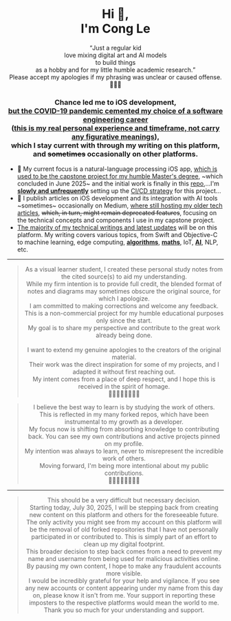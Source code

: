 <h1 align="center">Hi 👋,<br/>I'm Cong Le</h1>
<p align="center"><q>Just a regular kid <br/>love mixing digital art and AI models<br/> to build things <br/>as a hobby and for my little humble academic research.</q><br/>
Please accept my apologies if my phrasing was unclear or caused offense.<br/>🙏🙏🙏
</p>

<h3 align="center">Chance led me to iOS development, <br> <ins>but the COVID-19 pandemic cemented my choice of a software engineering career</ins><br/>(<ins>this is my real personal experience and timeframe, not carry any figurative meanings</ins>), <br> which I stay current with through my writing on this platform,<br/> and <s>sometimes</s> occasionally on other platforms.</h3>

- 🔭 My current focus is a natural-language processing iOS app, <ins>which is used to be the capstone project for my humble Master's degree</ins>, ~which concluded in June 2025~ and the initial work is finally in this [repo](https://github.com/CongLeSolutionX/On_device_real_time_AI_assistant),...I'm <ins>**slowly and unfrequently**</ins> setting up the <ins>CI/CD strategy</ins> for this project...
- 📝 I publish articles on iOS development and its integration with AI tools ~sometimes~ occasionally on Medium, <ins>where still hosting my older tech articles</ins>, ~~which, in turn, might remain deprecated features~~, focusing on the technical concepts and components I use in my capstone project.
- <ins>The majority of my technical writings and latest updates</ins> will be on this platform. My writing covers various topics, from Swift and Objective-C to machine learning, edge computing, <ins>**algorithms**</ins>, <ins>**maths**</ins>, IoT, <ins>**AI**</ins>, NLP, etc.

---

<div align="center">
  <blockquote>
  As a visual learner student, I created these personal study notes from the cited source(s) to aid my understanding.<br/>
  While my firm intention is to provide full credit, the blended format of notes and diagrams may sometimes obscure the original source, for which I apologize.<br/>
  I am committed to making corrections and welcome any feedback.<br/>
  This is a non-commercial project for my humble educational purposes only since the start.<br/>
  My goal is to share my perspective and contribute to the great work already being done.
  <br/>
  <br/>
  I want to extend my genuine apologies to the creators of the original material.<br/>
  Their work was the direct inspiration for some of my projects, and I adapted it without first reaching out.<br/>
  My intent comes from a place of deep respect, and I hope this is received in the spirit of homage.<br/>
    🙏🏼🙏🏼🙏🏼🙏🏼
  </blockquote>

   <blockquote>
     I believe the best way to learn is by studying the work of others.<br/>
     This is reflected in my many forked repos, which have been instrumental to my growth as a developer.<br/>
     My focus now is shifting from absorbing knowledge to contributing back. You can see my own contributions and active projects pinned on my profile.<br/>
     My intention was always to learn, never to misrepresent the incredible work of others.<br/>
     Moving forward, I'm being more intentional about my public contributions.<br/>
     🙏🏼🙏🏼🙏🏼🙏🏼
  </blockquote>

</div>

------

<div align="center">
  <blockquote>
    This should be a very difficult but necessary decision.<br/>
    Starting today, July 30, 2025, I will be stepping back from creating new content on this platform and others for the foreseeable future.<br/>
    The only activity you might see from my account on this platform will be the removal of old forked repositories that I have not personally participated in or contributed to. This is simply part of an effort to clean up my digital footprint.<br/>
    This broader decision to step back comes from a need to prevent my name and username from being used for malicious activities online. By pausing my own content, I hope to make any fraudulent accounts more visible.<br/>
    I would be incredibly grateful for your help and vigilance. If you see any new accounts or content appearing under my name from this day on, please know it isn't from me. Your support in reporting these imposters to the respective platforms would mean the world to me.<br/>
    Thank you so much for your understanding and support.
  </blockquote>

</div>


